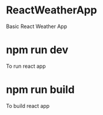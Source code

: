 # ReactWeatherApp

Basic React Weather App

# npm run dev

To run react app

# npm run build

To build react app